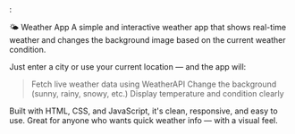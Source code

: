 :

🌤️ Weather App
A simple and interactive weather app that shows real-time weather and changes the background image based on the current weather condition.

Just enter a city or use your current location — and the app will:

>Fetch live weather data using WeatherAPI
>Change the background (sunny, rainy, snowy, etc.)
>Display temperature and condition clearly

Built with HTML, CSS, and JavaScript, it's clean, responsive, and easy to use.
Great for anyone who wants quick weather info — with a visual feel.
